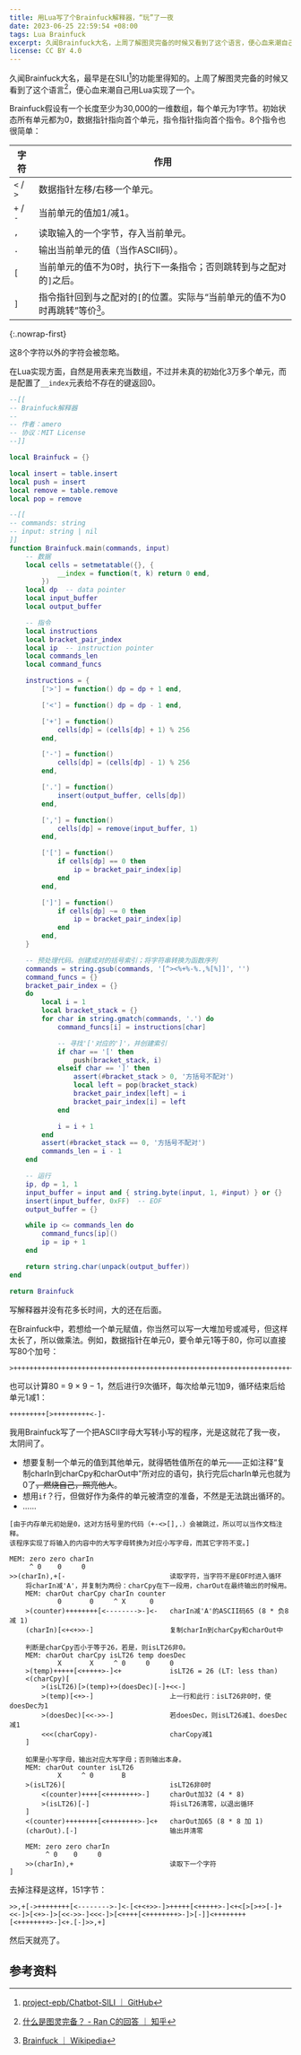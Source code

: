 ```yaml
---
title: 用Lua写了个Brainfuck解释器，“玩”了一夜
date: 2023-06-25 22:59:54 +08:00
tags: Lua Brainfuck
excerpt: 久闻Brainfuck大名，上周了解图灵完备的时候又看到了这个语言，便心血来潮自己用Lua实现了一个，“玩”了一夜。
license: CC BY 4.0
---
```


久闻Brainfuck大名，最早是在SILI[^SILI]的功能里得知的。上周了解图灵完备的时候又看到了这个语言[^Turing]，便心血来潮自己用Lua实现了一个。

Brainfuck假设有一个长度至少为30&zwj;,&zwj;000的一维数组，每个单元为1字节。初始状态所有单元都为0，数据指针指向首个单元，指令指针指向首个指令。8个指令也很简单：

| 字符 | 作用 |
| --- | --- |
| `<` / `>` | 数据指针左移/右移一个单元。 |
| `+` / `-` | 当前单元的值加1/减1。 |
| `,` | 读取输入的一个字节，存入当前单元。 |
| `.` | 输出当前单元的值（当作ASCII码）。 |
| `[` | 当前单元的值不为0时，执行下一条指令；否则跳转到与之配对的`]`之后。 |
| `]` | 指令指针回到与之配对的`[`的位置。实际与“当前单元的值不为0时再跳转”等价[^enwp]。 |
{:.nowrap-first}

这8个字符以外的字符会被忽略。

在Lua实现方面，自然是用表来充当数组，不过并未真的初始化3万多个单元，而是配置了`__index`元表给不存在的键返回0。

```lua
--[[
-- Brainfuck解释器
--
-- 作者：amero
-- 协议：MIT License
--]]

local Brainfuck = {}

local insert = table.insert
local push = insert
local remove = table.remove
local pop = remove

--[[
-- commands: string
-- input: string | nil
]]
function Brainfuck.main(commands, input)
	-- 数据
	local cells = setmetatable({}, {
			__index = function(t, k) return 0 end,
		})
	local dp  -- data pointer
	local input_buffer
	local output_buffer

	-- 指令
	local instructions
	local bracket_pair_index
	local ip  -- instruction pointer
	local commands_len
	local command_funcs

	instructions = {
		['>'] = function() dp = dp + 1 end,

		['<'] = function() dp = dp - 1 end,

		['+'] = function()
			cells[dp] = (cells[dp] + 1) % 256
		end,

		['-'] = function()
			cells[dp] = (cells[dp] - 1) % 256
		end,

		['.'] = function()
			insert(output_buffer, cells[dp])
		end,

		[','] = function()
			cells[dp] = remove(input_buffer, 1)
		end,

		['['] = function()
			if cells[dp] == 0 then
				ip = bracket_pair_index[ip]
			end
		end,

		[']'] = function()
			if cells[dp] ~= 0 then
				ip = bracket_pair_index[ip]
			end
		end,
	}

	-- 预处理代码。创建成对的括号索引；将字符串转换为函数序列
	commands = string.gsub(commands, '[^><%+%-%.,%[%]]', '')
	command_funcs = {}
	bracket_pair_index = {}
	do
		local i = 1
		local bracket_stack = {}
		for char in string.gmatch(commands, '.') do
			command_funcs[i] = instructions[char]

			-- 寻找'['对应的']'，并创建索引
			if char == '[' then
				push(bracket_stack, i)
			elseif char == ']' then
				assert(#bracket_stack > 0, '方括号不配对')
				local left = pop(bracket_stack)
				bracket_pair_index[left] = i
				bracket_pair_index[i] = left
			end

			i = i + 1
		end
		assert(#bracket_stack == 0, '方括号不配对')
		commands_len = i - 1
	end

	-- 运行
	ip, dp = 1, 1
	input_buffer = input and { string.byte(input, 1, #input) } or {}
	insert(input_buffer, 0xFF)  -- EOF
	output_buffer = {}

	while ip <= commands_len do
		command_funcs[ip]()
		ip = ip + 1
	end

	return string.char(unpack(output_buffer))
end

return Brainfuck
```

写解释器并没有花多长时间，大的还在后面。

在Brainfuck中，若想给一个单元赋值，你当然可以写一大堆加号或减号，但这样太长了，所以做乘法。例如，数据指针在单元0，要令单元1等于80，你可以直接写80个加号：

```brainfuck
>++++++++++++++++++++++++++++++++++++++++++++++++++++++++++++++++++++++++++++++++
```

也可以计算80 = 9 × 9 − 1，然后进行9次循环，每次给单元1加9，循环结束后给单元1减1：

```brainfuck
+++++++++[>+++++++++<-]-
```

我用Brainfuck写了一个把ASCII字母大写转小写的程序，光是这就花了我一夜，太阴间了。

- 想要复制一个单元的值到其他单元，就得牺牲值所在的单元——正如注释“复制charIn到charCpy和charOut中”所对应的语句，执行完后charIn单元也就为0了~~，燃烧自己，照亮他人~~。
- 想用`if`？行，但做好作为条件的单元被清空的准备，不然是无法跳出循环的。
- ……

```brainfuck
[由于内存单元初始是0，这对方括号里的代码（+-<>[],.）会被跳过，所以可以当作文档注释。
该程序实现了将输入的内容中的大写字母转换为对应小写字母，而其它字符不变。]

MEM: zero zero charIn
     ^ 0    0     0
>>(charIn),+[-                          读取字符，当字符不是EOF时进入循环
    将charIn减'A'，并复制为两份：charCpy在下一段用，charOut在最终输出的时候用。
    MEM: charOut charCpy charIn counter
            0       0     ^ X      0
    >(counter)++++++++[<-------->-]<-   charIn减'A'的ASCII码65 (8 * 负8 减 1)
    (charIn)[<+<+>>-]                   复制charIn到charCpy和charOut中

    判断是charCpy否小于等于26，若是，则isLT26非0。
    MEM: charOut charCpy isLT26 temp doesDec
            X       X     ^ 0     0     0
    >(temp)+++++[<+++++>-]<+            isLT26 = 26 (LT: less than)
    <(charCpy)[
        >(isLT26)[>(temp)+>(doesDec)[-]+<<-]
        >(temp)[<+>-]                   上一行和此行：isLT26非0时，使doesDec为1
        >(doesDec)[<<->>-]              若doesDec，则isLT26减1、doesDec减1
        <<<(charCopy)-                  charCopy减1
    ]

    如果是小写字母，输出对应大写字母；否则输出本身。
    MEM: charOut counter isLT26
            X     ^ 0       B
    >(isLT26)[                          isLT26非0时
        <(counter)++++[<++++++++>-]     charOut加32 (4 * 8)
        >(isLT26)[-]                    将isLT26清零，以退出循环
    ]
    <(counter)++++++++[<++++++++>-]<+   charOut加65 (8 * 8 加 1)
    (charOut).[-]                       输出并清零

    MEM: zero zero charIn
         ^ 0    0     0
    >>(charIn),+                        读取下一个字符
]
```

去掉注释是这样，151字节：

```brainfuck
>>,+[->++++++++[<-------->-]<-[<+<+>>-]>+++++[<+++++>-]<+<[>[>+>[-]+<<-]>[<+>-]>[<<->>-]<<<-]>[<++++[<++++++++>-]>[-]]<++++++++[<++++++++>-]<+.[-]>>,+]
```

然后天就亮了。

## 参考资料

[^SILI]: [project-epb/Chatbot-SILI ｜ GitHub](https://github.com/project-epb/Chatbot-SILI)

[^Turing]: [什么是图灵完备？ - Ran C的回答 ｜ 知乎](https://www.zhihu.com/question/20115374/answer/288346717)

[^enwp]: [Brainfuck ｜ Wikipedia](https://en.wikipedia.org/wiki/Brainfuck)
